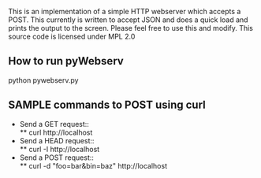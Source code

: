 
This is an implementation of a simple HTTP webserver which accepts a POST. This currently is written to accept JSON and does a quick load and prints the output to the screen. Please feel free to use this and modify. This source code is licensed under MPL 2.0

## How to run pyWebserv
python pywebserv.py <port number>

## SAMPLE commands to POST using curl
* Send a GET request::    
** curl http://localhost
* Send a HEAD request::   
** curl -I http://localhost
* Send a POST request::   
** curl -d "foo=bar&bin=baz" http://localhost

